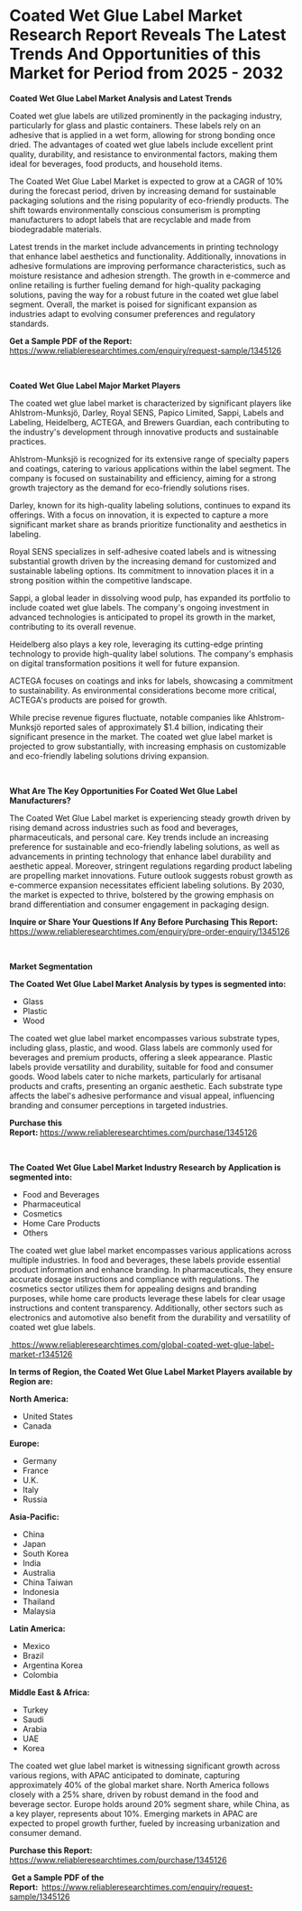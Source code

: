 <p><h1>Coated Wet Glue Label Market Research Report Reveals The Latest Trends And Opportunities of this Market for Period from 2025 - 2032</h1></p><p><strong>Coated Wet Glue Label Market Analysis and Latest Trends</strong></p>
<p><p>Coated wet glue labels are utilized prominently in the packaging industry, particularly for glass and plastic containers. These labels rely on an adhesive that is applied in a wet form, allowing for strong bonding once dried. The advantages of coated wet glue labels include excellent print quality, durability, and resistance to environmental factors, making them ideal for beverages, food products, and household items.</p><p>The Coated Wet Glue Label Market is expected to grow at a CAGR of 10% during the forecast period, driven by increasing demand for sustainable packaging solutions and the rising popularity of eco-friendly products. The shift towards environmentally conscious consumerism is prompting manufacturers to adopt labels that are recyclable and made from biodegradable materials.</p><p>Latest trends in the market include advancements in printing technology that enhance label aesthetics and functionality. Additionally, innovations in adhesive formulations are improving performance characteristics, such as moisture resistance and adhesion strength. The growth in e-commerce and online retailing is further fueling demand for high-quality packaging solutions, paving the way for a robust future in the coated wet glue label segment. Overall, the market is poised for significant expansion as industries adapt to evolving consumer preferences and regulatory standards.</p></p>
<p><strong>Get a Sample PDF of the Report:&nbsp;</strong> <a href="https://www.reliableresearchtimes.com/enquiry/request-sample/1345126?utm_campaign=2646&utm_medium=2&utm_source=Github&utm_content=ia&utm_term=19042025&utm_id=coated-wet-glue-label">https://www.reliableresearchtimes.com/enquiry/request-sample/1345126</a></p>
<p>&nbsp;</p>
<p><strong>Coated Wet Glue Label Major Market Players</strong></p>
<p><p>The coated wet glue label market is characterized by significant players like Ahlstrom-Munksjö, Darley, Royal SENS, Papico Limited, Sappi, Labels and Labeling, Heidelberg, ACTEGA, and Brewers Guardian, each contributing to the industry's development through innovative products and sustainable practices.</p><p>Ahlstrom-Munksjö is recognized for its extensive range of specialty papers and coatings, catering to various applications within the label segment. The company is focused on sustainability and efficiency, aiming for a strong growth trajectory as the demand for eco-friendly solutions rises.</p><p>Darley, known for its high-quality labeling solutions, continues to expand its offerings. With a focus on innovation, it is expected to capture a more significant market share as brands prioritize functionality and aesthetics in labeling.</p><p>Royal SENS specializes in self-adhesive coated labels and is witnessing substantial growth driven by the increasing demand for customized and sustainable labeling options. Its commitment to innovation places it in a strong position within the competitive landscape.</p><p>Sappi, a global leader in dissolving wood pulp, has expanded its portfolio to include coated wet glue labels. The company's ongoing investment in advanced technologies is anticipated to propel its growth in the market, contributing to its overall revenue.</p><p>Heidelberg also plays a key role, leveraging its cutting-edge printing technology to provide high-quality label solutions. The company's emphasis on digital transformation positions it well for future expansion.</p><p>ACTEGA focuses on coatings and inks for labels, showcasing a commitment to sustainability. As environmental considerations become more critical, ACTEGA's products are poised for growth.</p><p>While precise revenue figures fluctuate, notable companies like Ahlstrom-Munksjö reported sales of approximately $1.4 billion, indicating their significant presence in the market. The coated wet glue label market is projected to grow substantially, with increasing emphasis on customizable and eco-friendly labeling solutions driving expansion.</p></p>
<p>&nbsp;</p>
<p><strong>What Are The Key Opportunities For Coated Wet Glue Label Manufacturers?</strong></p>
<p><p>The Coated Wet Glue Label market is experiencing steady growth driven by rising demand across industries such as food and beverages, pharmaceuticals, and personal care. Key trends include an increasing preference for sustainable and eco-friendly labeling solutions, as well as advancements in printing technology that enhance label durability and aesthetic appeal. Moreover, stringent regulations regarding product labeling are propelling market innovations. Future outlook suggests robust growth as e-commerce expansion necessitates efficient labeling solutions. By 2030, the market is expected to thrive, bolstered by the growing emphasis on brand differentiation and consumer engagement in packaging design.</p></p>
<p><strong>Inquire or Share Your Questions If Any Before Purchasing This Report:</strong> <a href="https://www.reliableresearchtimes.com/enquiry/pre-order-enquiry/1345126?utm_campaign=2646&utm_medium=2&utm_source=Github&utm_content=ia&utm_term=19042025&utm_id=coated-wet-glue-label">https://www.reliableresearchtimes.com/enquiry/pre-order-enquiry/1345126</a></p>
<p>&nbsp;</p>
<p><strong>Market Segmentation</strong></p>
<p><strong>The Coated Wet Glue Label Market Analysis by types is segmented into:</strong></p>
<p><ul><li>Glass</li><li>Plastic</li><li>Wood</li></ul></p>
<p><p>The coated wet glue label market encompasses various substrate types, including glass, plastic, and wood. Glass labels are commonly used for beverages and premium products, offering a sleek appearance. Plastic labels provide versatility and durability, suitable for food and consumer goods. Wood labels cater to niche markets, particularly for artisanal products and crafts, presenting an organic aesthetic. Each substrate type affects the label's adhesive performance and visual appeal, influencing branding and consumer perceptions in targeted industries.</p></p>
<p><strong>Purchase this Report:&nbsp;</strong><a href="https://www.reliableresearchtimes.com/purchase/1345126?utm_campaign=2646&utm_medium=2&utm_source=Github&utm_content=ia&utm_term=19042025&utm_id=coated-wet-glue-label">https://www.reliableresearchtimes.com/purchase/1345126</a></p>
<p>&nbsp;</p>
<p><strong>The Coated Wet Glue Label Market Industry Research by Application is segmented into:</strong></p>
<p><ul><li>Food and Beverages</li><li>Pharmaceutical</li><li>Cosmetics</li><li>Home Care Products</li><li>Others</li></ul></p>
<p><p>The coated wet glue label market encompasses various applications across multiple industries. In food and beverages, these labels provide essential product information and enhance branding. In pharmaceuticals, they ensure accurate dosage instructions and compliance with regulations. The cosmetics sector utilizes them for appealing designs and branding purposes, while home care products leverage these labels for clear usage instructions and content transparency. Additionally, other sectors such as electronics and automotive also benefit from the durability and versatility of coated wet glue labels.</p></p>
<p><a href="https://www.reliableresearchtimes.com/global-coated-wet-glue-label-market-r1345126?utm_campaign=2646&utm_medium=2&utm_source=Github&utm_content=ia&utm_term=19042025&utm_id=coated-wet-glue-label">&nbsp;https://www.reliableresearchtimes.com/global-coated-wet-glue-label-market-r1345126</a></p>
<p><strong>In terms of Region, the Coated Wet Glue Label Market Players available by Region are:</strong></p>
<p>
    <p> <strong> North America: </strong>
        <ul>
            <li>United States</li>
            <li>Canada</li>
        </ul>
        </p> 
    <p> <strong> Europe: </strong>
        <ul>
            <li>Germany</li>
            <li>France</li>
            <li>U.K.</li>
            <li>Italy</li>
            <li>Russia</li>
        </ul>
        </p> 
    <p> <strong> Asia-Pacific: </strong>
        <ul>
            <li>China</li>
            <li>Japan</li>
            <li>South Korea</li>
            <li>India</li>
            <li>Australia</li>
            <li>China Taiwan</li>
            <li>Indonesia</li>
            <li>Thailand</li>
            <li>Malaysia</li>
        </ul>
        </p> 
    <p> <strong> Latin America: </strong>
        <ul>
            <li>Mexico</li>
            <li>Brazil</li>
            <li>Argentina Korea</li>
            <li>Colombia</li>
        </ul>
        </p> 
    <p> <strong> Middle East & Africa: </strong>
        <ul>
            <li>Turkey</li>
            <li>Saudi</li>
            <li>Arabia</li>
            <li>UAE</li>
            <li>Korea</li>
        </ul>
    </p>
    </p>
<p><p>The coated wet glue label market is witnessing significant growth across various regions, with APAC anticipated to dominate, capturing approximately 40% of the global market share. North America follows closely with a 25% share, driven by robust demand in the food and beverage sector. Europe holds around 20% segment share, while China, as a key player, represents about 10%. Emerging markets in APAC are expected to propel growth further, fueled by increasing urbanization and consumer demand.</p></p>
<p><strong>Purchase this Report: </strong><a href="https://www.reliableresearchtimes.com/purchase/1345126?utm_campaign=2646&utm_medium=2&utm_source=Github&utm_content=ia&utm_term=19042025&utm_id=coated-wet-glue-label">https://www.reliableresearchtimes.com/purchase/1345126</a></p>
<p>&nbsp;<strong>Get a Sample PDF of the Report:&nbsp;&nbsp;</strong><a href="https://www.reliableresearchtimes.com/enquiry/request-sample/1345126?utm_campaign=2646&utm_medium=2&utm_source=Github&utm_content=ia&utm_term=19042025&utm_id=coated-wet-glue-label">https://www.reliableresearchtimes.com/enquiry/request-sample/1345126</a></p>
<p><strong></strong></p>
<p><p></p><p></p><p></p></p>
